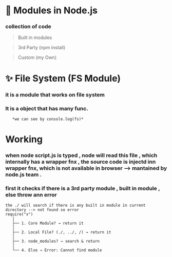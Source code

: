 # 📘 Modules in Node.js

 ### collection of code


 >Built in modules 

 >3rd Party (npm install)

 >Custom (my Own)


# ✨ File System (FS Module)
  ### it is a module that works on file system
   ### It is a object that has many func. 
       *we can see by console.log(fs)*

# Working 
### when node script.js is typed , node will read this file , which internally has a wrapper fnx , the source code is injectd inn wrapper fnx, which is not available in browser --> mantained by node.js team .
### first it checks if there is a 3rd party module , built in module , else throw ann error 
```reruie("./fs")
the ./ will search if there is any built in module in current directory --> not found so error 
require("x")
   │
   ├── 1. Core Module? → return it
   │
   ├── 2. Local File? (./, ../, /) → return it
   │
   ├── 3. node_modules? → search & return
   │
   └── 4. Else → Error: Cannot find module
